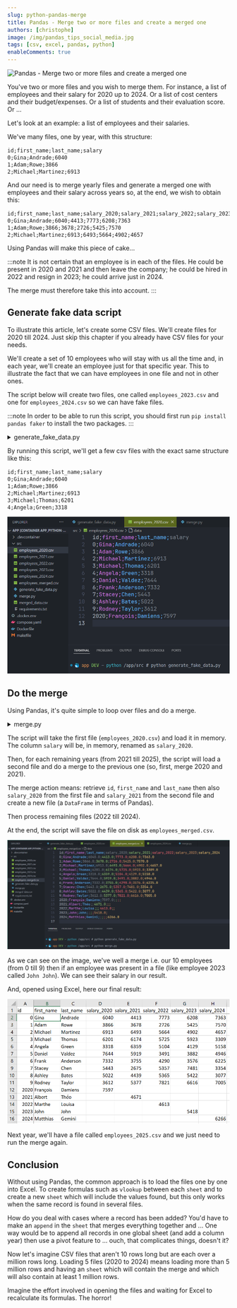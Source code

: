 ```yaml
---
slug: python-pandas-merge
title: Pandas - Merge two or more files and create a merged one
authors: [christophe]
image: /img/pandas_tips_social_media.jpg
tags: [csv, excel, pandas, python]
enableComments: true
---
```

<!-- cspell:ignore vlookup,sheet -->
<!-- markdownlint-disable-file MD010 -->

![Pandas - Merge two or more files and create a merged one](/img/pandas_tips_banner.jpg)

You've two or more files and you wish to merge them. For instance, a list of employees and their salary for 2020 up to 2024. Or a list of cost centers and their budget/expenses. Or a list of students and their evaluation score. Or ...

Let's look at an example: a list of employees and their salaries.

We've many files, one by year, with this structure:

<!-- cspell:disable -->
```csv
id;first_name;last_name;salary
0;Gina;Andrade;6040
1;Adam;Rowe;3866
2;Michael;Martinez;6913
```
<!-- cspell:enable -->

And our need is to merge yearly files and generate a merged one with employees and their salary across years so, at the end, we wish to obtain this:

<!-- cspell:disable -->
```csv
id;first_name;last_name;salary_2020;salary_2021;salary_2022;salary_2023;salary_2024
0;Gina;Andrade;6040;4413;7773;6208;7363
1;Adam;Rowe;3866;3678;2726;5425;7570
2;Michael;Martinez;6913;6493;5664;4902;4657
```
<!-- cspell:enable -->

Using Pandas will make this piece of cake...

<!-- truncate -->

:::note
It is not certain that an employee is in each of the files. He could be present in 2020 and 2021 and then leave the company; he could be hired in 2022 and resign in 2023; he could arrive just in 2024.

The merge must therefore take this into account.
:::

## Generate fake data script

To illustrate this article, let's create some CSV files. We'll create files for 2020 till 2024. Just skip this chapter if you already have CSV files for your needs.

We'll create a set of 10 employees who will stay with us all the time and, in each year, we'll create an employee just for that specific year. This to illustrate the fact that we can have employees in one file and not in other ones.

The script below will create two files, one called `employees_2023.csv` and one for `employees_2024.csv` so we can have fake files.

:::note
In order to be able to run this script, you should first run `pip install pandas faker` to install the two packages.
:::

<details>
<summary>generate_fake_data.py</summary>

<!-- cspell:disable -->

```python
import pandas as pd

from faker import Faker

def generate_fake_data(filename: str = "employees") -> None:
    fake = Faker()

    max: int = 10

    employees: dict = []

    for id in range(max):
        employee = {
            "id" : id,
            "first_name": fake.first_name(),
            "last_name": fake.last_name(),
        }
            
        employees.append(employee)

    extra_employees: dict = {
        2020: ("François", "Damiens"),
        2021: ("Albert", "Théo"),
        2022: ("Marthe", "Louisa"),
        2023: ("John", "John"),
        2024: ("Matthias", "Gemini")
    }

    for year in { 2020, 2021, 2022, 2023, 2024 }:
        salaries: dict = []

        for id in range(max+1):

            if id == max:
                id = year
                firstname, lastname = extra_employees[id]
            else:
                firstname = employees[id]["first_name"]
                lastname = employees[id]["last_name"]

            salary = {
                "id": id,
                "first_name": firstname,
                "last_name": lastname,
                "salary": int(fake.random.randint(2500, 8000))
            }
            
            salaries.append(salary)

        df = pd.DataFrame(salaries)

        df.to_csv(f"{filename}_{year}.csv", index=False, encoding="utf-8", sep=";")

generate_fake_data("employees")

```

</details>

<!-- cspell:enable -->

By running this script, we'll get a few csv files with the exact same structure like this:

<!-- cspell:disable -->
```csv
id;first_name;last_name;salary
0;Gina;Andrade;6040
1;Adam;Rowe;3866
2;Michael;Martinez;6913
3;Michael;Thomas;6201
4;Angela;Green;3318
```
<!-- cspell:enable -->

![Generating fake data](./images/generate_fake_data.png)

## Do the merge

Using Pandas, it's quite simple to loop over files and do a merge.

<details>
<summary>merge.py</summary>

<!-- cspell:disable -->

```python
import pandas as pd

def merge_data(filename: str = "employees") -> None:
    # Initialize the merged DataFrame with the first year's data
    merged_df: pd.DataFrame = pd.read_csv(f"{filename}_2020.csv", sep=";")
    merged_df.rename(columns={'salary': 'salary_2020'}, inplace=True)

    # Iterate over remaining years and merge
    for year in range(2021, 2025):
        df_year = pd.read_csv(f"{filename}_{year}.csv", sep=";")

        # So, for the first run, rename column "salary" as "salary_2021"
        df_year.rename(columns={'salary': f'salary_{year}'}, inplace=True)

        # And merge both: for the first run, we'll retrieve all columns from files 2020 and append 
        # the salary of 2021. And do the same across years
        merged_df = merged_df.merge(df_year, on=['id', 'first_name', 'last_name'], how='outer')

    # Save the merged DataFrame to a new CSV file
    merged_df.to_csv(f"{filename}_merged.csv", index=False, encoding="utf-8", sep=";")

merge_data("employees")

```

<!-- cspell:enable -->

</details>

The script will take the first file (`employees_2020.csv`) and load it in memory. The column `salary` will be, in memory, renamed as `salary_2020`.

Then, for each remaining years (from 2021 till 2025), the script will load a second file and do a merge to the previous one (so, first, merge 2020 and 2021).

The merge action means: retrieve `id`, `first_name` and `last_name` then also `salary_2020` from the first file and `salary_2021` from the second file and create a new file (a `DataFrame` in terms of Pandas).

Then process remaining files (2022 till 2024).

At the end, the script will save the file on disk as `employees_merged.csv`.

![Merged](./images/merged.png)

As we can see on the image, we've well a merge i.e. our 10 employees (from 0 till 9) then if an employee was present in a file (like employee 2023 called `John John`). We can see their salary in our result.

And, opened using Excel, here our final result:

![Merged employees; in Excel](./images/excel.png)

Next year, we'll have a file called `employees_2025.csv` and we just need to run the merge again.

## Conclusion

Without using Pandas, the common approach is to load the files one by one into Excel. To create formulas such as `vlookup` between each `sheet` and to create a new `sheet` which will include the values found, but this only works when the same record is found in several files.

How do you deal with cases where a record has been added? You'd have to make an `append` in the `sheet` that merges everything together and ... One way would be to append all records in one global sheet (and add a column year) then use a pivot feature to ... ouch, that complicates things, doesn't it?  

Now let's imagine CSV files that aren't 10 rows long but are each over a million rows long.  Loading 5 files (2020 to 2024) means loading more than 5 million rows and having an `sheet` which will contain the merge and which will also contain at least 1 million rows.

Imagine the effort involved in opening the files and waiting for Excel to recalculate its formulas. The horror!
